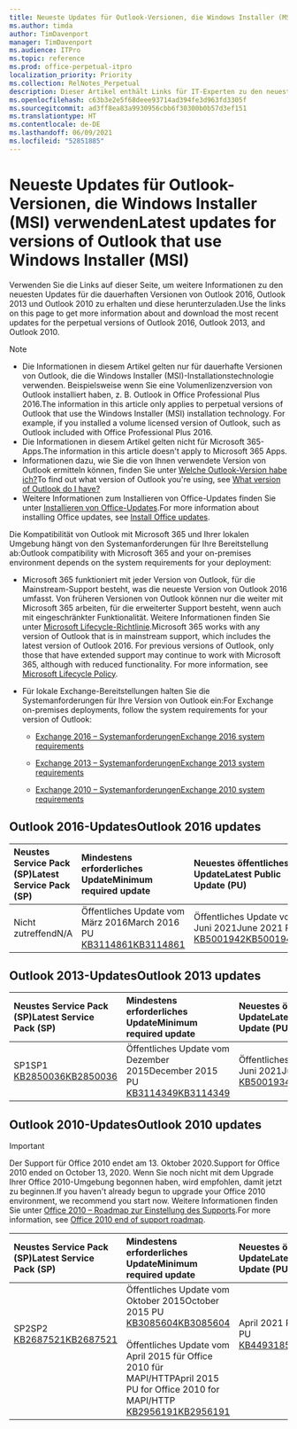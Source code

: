 ```yaml
---
title: Neueste Updates für Outlook-Versionen, die Windows Installer (MSI) verwenden
ms.author: timda
author: TimDavenport
manager: TimDavenport
ms.audience: ITPro
ms.topic: reference
ms.prod: office-perpetual-itpro
localization_priority: Priority
ms.collection: RelNotes_Perpetual
description: Dieser Artikel enthält Links für IT-Experten zu den neuesten Updateinformationen für dauerhafte Versionen von Outlook 2016, Outlook 2013 und Outlook 2010
ms.openlocfilehash: c63b3e2e5f68deee93714ad394fe3d963fd3305f
ms.sourcegitcommit: ad3ff8ea83a9930956cbb6f30300b0b57d3ef151
ms.translationtype: HT
ms.contentlocale: de-DE
ms.lasthandoff: 06/09/2021
ms.locfileid: "52851885"
---
```

# <a name="latest-updates-for-versions-of-outlook-that-use-windows-installer-msi"></a><span data-ttu-id="2bcab-103">Neueste Updates für Outlook-Versionen, die Windows Installer (MSI) verwenden</span><span class="sxs-lookup"><span data-stu-id="2bcab-103">Latest updates for versions of Outlook that use Windows Installer (MSI)</span></span>

<span data-ttu-id="2bcab-104">Verwenden Sie die Links auf dieser Seite, um weitere Informationen zu den neuesten Updates für die dauerhaften Versionen von Outlook 2016, Outlook 2013 und Outlook 2010 zu erhalten und diese herunterzuladen.</span><span class="sxs-lookup"><span data-stu-id="2bcab-104">Use the links on this page to get more information about and download the most recent updates for the perpetual versions of Outlook 2016, Outlook 2013, and Outlook 2010.</span></span>
  
> [!NOTE]
> - <span data-ttu-id="2bcab-p101">Die Informationen in diesem Artikel gelten nur für dauerhafte Versionen von Outlook, die die Windows Installer (MSI)-Installationstechnologie verwenden. Beispielsweise wenn Sie eine Volumenlizenzversion von Outlook installiert haben, z. B. Outlook in Office Professional Plus 2016.</span><span class="sxs-lookup"><span data-stu-id="2bcab-p101">The information in this article only applies to perpetual versions of Outlook that use the Windows Installer (MSI) installation technology. For example, if you installed a volume licensed version of Outlook, such as Outlook included with Office Professional Plus 2016.</span></span>
> - <span data-ttu-id="2bcab-107">Die Informationen in diesem Artikel gelten nicht für Microsoft 365-Apps.</span><span class="sxs-lookup"><span data-stu-id="2bcab-107">The information in this article doesn't apply to Microsoft 365 Apps.</span></span>
> - <span data-ttu-id="2bcab-108">Informationen dazu, wie Sie die von Ihnen verwendete Version von Outlook ermitteln können, finden Sie unter [Welche Outlook-Version habe ich?](https://support.office.com/article/b3a9568c-edb5-42b9-9825-d48d82b2257c)</span><span class="sxs-lookup"><span data-stu-id="2bcab-108">To find out what version of Outlook you're using, see [What version of Outlook do I have?](https://support.office.com/article/b3a9568c-edb5-42b9-9825-d48d82b2257c)</span></span>
> - <span data-ttu-id="2bcab-109">Weitere Informationen zum Installieren von Office-Updates finden Sie unter [Installieren von Office-Updates](https://support.office.com/article/2ab296f3-7f03-43a2-8e50-46de917611c5).</span><span class="sxs-lookup"><span data-stu-id="2bcab-109">For more information about installing Office updates, see [Install Office updates](https://support.office.com/article/2ab296f3-7f03-43a2-8e50-46de917611c5).</span></span> 
  
<span data-ttu-id="2bcab-110">Die Kompatibilität von Outlook mit Microsoft 365 und Ihrer lokalen Umgebung hängt von den Systemanforderungen für Ihre Bereitstellung ab:</span><span class="sxs-lookup"><span data-stu-id="2bcab-110">Outlook compatibility with Microsoft 365 and your on-premises environment depends on the system requirements for your deployment:</span></span>
  
- <span data-ttu-id="2bcab-p102">Microsoft 365 funktioniert mit jeder Version von Outlook, für die Mainstream-Support besteht, was die neueste Version von Outlook 2016 umfasst. Von früheren Versionen von Outlook können nur die weiter mit Microsoft 365 arbeiten, für die erweiterter Support besteht, wenn auch mit eingeschränkter Funktionalität. Weitere Informationen finden Sie unter [Microsoft Lifecycle-Richtlinie](https://support.microsoft.com/lifecycle).</span><span class="sxs-lookup"><span data-stu-id="2bcab-p102">Microsoft 365 works with any version of Outlook that is in mainstream support, which includes the latest version of Outlook 2016. For previous versions of Outlook, only those that have extended support may continue to work with Microsoft 365, although with reduced functionality. For more information, see [Microsoft Lifecycle Policy](https://support.microsoft.com/lifecycle).</span></span>
    
- <span data-ttu-id="2bcab-114">Für lokale Exchange-Bereitstellungen halten Sie die Systemanforderungen für Ihre Version von Outlook ein:</span><span class="sxs-lookup"><span data-stu-id="2bcab-114">For Exchange on-premises deployments, follow the system requirements for your version of Outlook:</span></span>
    
  - [<span data-ttu-id="2bcab-115">Exchange 2016 – Systemanforderungen</span><span class="sxs-lookup"><span data-stu-id="2bcab-115">Exchange 2016 system requirements</span></span>](/Exchange/plan-and-deploy/system-requirements)
    
  - [<span data-ttu-id="2bcab-116">Exchange 2013 – Systemanforderungen</span><span class="sxs-lookup"><span data-stu-id="2bcab-116">Exchange 2013 system requirements</span></span>](/exchange/exchange-2013-system-requirements-exchange-2013-help)
    
  - <span data-ttu-id="2bcab-117">[Exchange 2010 – Systemanforderungen](/previous-versions/office/exchange-server-2010/aa996719(v=exchg.141))</span><span class="sxs-lookup"><span data-stu-id="2bcab-117">[Exchange 2010 system requirements](/previous-versions/office/exchange-server-2010/aa996719(v=exchg.141))</span></span>

   
## <a name="outlook-2016-updates"></a><span data-ttu-id="2bcab-118">Outlook 2016-Updates</span><span class="sxs-lookup"><span data-stu-id="2bcab-118">Outlook 2016 updates</span></span>

|<span data-ttu-id="2bcab-119">**Neustes Service Pack (SP)**</span><span class="sxs-lookup"><span data-stu-id="2bcab-119">**Latest Service Pack (SP)**</span></span>|<span data-ttu-id="2bcab-120">**Mindestens erforderliches Update**</span><span class="sxs-lookup"><span data-stu-id="2bcab-120">**Minimum required update**</span></span>|<span data-ttu-id="2bcab-121">**Neuestes öffentliches Update**</span><span class="sxs-lookup"><span data-stu-id="2bcab-121">**Latest Public Update (PU)**</span></span>|
|:-----|:-----|:-----|
|<span data-ttu-id="2bcab-122">Nicht zutreffend</span><span class="sxs-lookup"><span data-stu-id="2bcab-122">N/A</span></span>  <br/> |<span data-ttu-id="2bcab-123">Öffentliches Update vom März 2016</span><span class="sxs-lookup"><span data-stu-id="2bcab-123">March 2016 PU</span></span> <br/>[<span data-ttu-id="2bcab-124">KB3114861</span><span class="sxs-lookup"><span data-stu-id="2bcab-124">KB3114861</span></span>](https://support.microsoft.com/help/3114861) <br/> |<span data-ttu-id="2bcab-125">Öffentliches Update vom Juni 2021</span><span class="sxs-lookup"><span data-stu-id="2bcab-125">June 2021 PU</span></span> <br/>[<span data-ttu-id="2bcab-126">KB5001942</span><span class="sxs-lookup"><span data-stu-id="2bcab-126">KB5001942</span></span>](https://support.microsoft.com/help/5001942) 

## <a name="outlook-2013-updates"></a><span data-ttu-id="2bcab-127">Outlook 2013-Updates</span><span class="sxs-lookup"><span data-stu-id="2bcab-127">Outlook 2013 updates</span></span>

|<span data-ttu-id="2bcab-128">**Neustes Service Pack (SP)**</span><span class="sxs-lookup"><span data-stu-id="2bcab-128">**Latest Service Pack (SP)**</span></span>|<span data-ttu-id="2bcab-129">**Mindestens erforderliches Update**</span><span class="sxs-lookup"><span data-stu-id="2bcab-129">**Minimum required update**</span></span>|<span data-ttu-id="2bcab-130">**Neuestes öffentliches Update**</span><span class="sxs-lookup"><span data-stu-id="2bcab-130">**Latest Public Update (PU)**</span></span>|
|:-----|:-----|:-----|
|<span data-ttu-id="2bcab-131">SP1</span><span class="sxs-lookup"><span data-stu-id="2bcab-131">SP1</span></span>  <br/>[<span data-ttu-id="2bcab-132">KB2850036</span><span class="sxs-lookup"><span data-stu-id="2bcab-132">KB2850036</span></span>](https://go.microsoft.com/fwlink/p/?LinkId=512538) <br/> |<span data-ttu-id="2bcab-133">Öffentliches Update vom Dezember 2015</span><span class="sxs-lookup"><span data-stu-id="2bcab-133">December 2015 PU</span></span> <br/>[<span data-ttu-id="2bcab-134">KB3114349</span><span class="sxs-lookup"><span data-stu-id="2bcab-134">KB3114349</span></span>](https://support.microsoft.com/kb/3114349) <br/> |<span data-ttu-id="2bcab-135">Öffentliches Update vom Juni 2021</span><span class="sxs-lookup"><span data-stu-id="2bcab-135">June 2021 PU</span></span> <br/>[<span data-ttu-id="2bcab-136">KB5001934</span><span class="sxs-lookup"><span data-stu-id="2bcab-136">KB5001934</span></span>](https://support.microsoft.com/help/5001934)  |
   
## <a name="outlook-2010-updates"></a><span data-ttu-id="2bcab-137">Outlook 2010-Updates</span><span class="sxs-lookup"><span data-stu-id="2bcab-137">Outlook 2010 updates</span></span>
> [!IMPORTANT]
> <span data-ttu-id="2bcab-138">Der Support für Office 2010 endet am 13. Oktober 2020.</span><span class="sxs-lookup"><span data-stu-id="2bcab-138">Support for Office 2010 ended on October 13, 2020.</span></span> <span data-ttu-id="2bcab-139">Wenn Sie noch nicht mit dem Upgrade Ihrer Office 2010-Umgebung begonnen haben, wird empfohlen, damit jetzt zu beginnen.</span><span class="sxs-lookup"><span data-stu-id="2bcab-139">If you haven't already begun to upgrade your Office 2010 environment, we recommend you start now.</span></span> <span data-ttu-id="2bcab-140">Weitere Informationen finden Sie unter [Office 2010 – Roadmap zur Einstellung des Supports](/DeployOffice/office-2010-end-support-roadmap).</span><span class="sxs-lookup"><span data-stu-id="2bcab-140">For more information, see [Office 2010 end of support roadmap](/DeployOffice/office-2010-end-support-roadmap).</span></span>

|<span data-ttu-id="2bcab-141">**Neustes Service Pack (SP)**</span><span class="sxs-lookup"><span data-stu-id="2bcab-141">**Latest Service Pack (SP)**</span></span>|<span data-ttu-id="2bcab-142">**Mindestens erforderliches Update**</span><span class="sxs-lookup"><span data-stu-id="2bcab-142">**Minimum required update**</span></span>|<span data-ttu-id="2bcab-143">**Neuestes öffentliches Update**</span><span class="sxs-lookup"><span data-stu-id="2bcab-143">**Latest Public Update (PU)**</span></span>|
|:-----|:-----|:-----|
|<span data-ttu-id="2bcab-144">SP2</span><span class="sxs-lookup"><span data-stu-id="2bcab-144">SP2</span></span> <br/>[<span data-ttu-id="2bcab-145">KB2687521</span><span class="sxs-lookup"><span data-stu-id="2bcab-145">KB2687521</span></span>](https://go.microsoft.com/fwlink/p/?LinkId=512542) <br><br><br><br/> |<span data-ttu-id="2bcab-146">Öffentliches Update vom Oktober 2015</span><span class="sxs-lookup"><span data-stu-id="2bcab-146">October 2015 PU</span></span> <br/> [<span data-ttu-id="2bcab-147">KB3085604</span><span class="sxs-lookup"><span data-stu-id="2bcab-147">KB3085604</span></span>](https://support.microsoft.com/kb/3085604) <br/><br/>  <span data-ttu-id="2bcab-148">Öffentliches Update vom April 2015 für Office 2010 für MAPI/HTTP</span><span class="sxs-lookup"><span data-stu-id="2bcab-148">April 2015 PU for Office 2010 for MAPI/HTTP</span></span> <br/> [<span data-ttu-id="2bcab-149">KB2956191</span><span class="sxs-lookup"><span data-stu-id="2bcab-149">KB2956191</span></span>](https://support.microsoft.com/help/2956191/april-14-2015-update-for-office-2010-kb2956191) <br/> |<span data-ttu-id="2bcab-150">April 2021 PU</span><span class="sxs-lookup"><span data-stu-id="2bcab-150">April 2021 PU</span></span> <br/>[<span data-ttu-id="2bcab-151">KB4493185</span><span class="sxs-lookup"><span data-stu-id="2bcab-151">KB4493185</span></span>](https://support.microsoft.com/help/4493185) <br><br><br><br/>|
